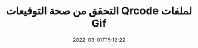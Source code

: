 ---
############################# Static ############################
layout: "auto-gen-signature"
date: 2022-03-01T15:12:22
draft: false
operation: Verify
signaturetype: Qrcode
fileformat: Gif
productName: .NET
lang: ar
productCode: net
otherformats: pdf doc docx docm dot dotm dotx odt ott rtf xls xlsx xlsm xlsb csv ods ots xltx xltm ppt pptx pps ppsx odp otp potx potm pptm ppsm png jpg bmp gif tiff svg webp wmf
breadcrumb: Put Qrcode signature on Gif for C#

############################# Head ############################
head_title: "التحقق من توقيعات Qrcode لملفات Gif عبر C#"
head_description: "استخدم فقط بضعة أسطر من كود .NET للتحقق من مستندات Gif وتوقيعاتها Qrcode."

############################# Header ############################
title: "التحقق من صحة التوقيعات Qrcode لملفات Gif"
description: "توفر واجهة برمجة التطبيقات لـ .NET فرصة للتحقق من توقيعات Qrcode في مستندات Gif. قد يتم التحقق من صحة التوقيعات الإلكترونية داخل مستندات Gif بسرعة وسهولة."
bg_image: "https://cms.admin.containerize.com/templates/aspose/App_Themes/V3/images/bg/header1.png"
bg_overlay: false
button:
    enable: true

############################# SubMenu ############################
submenu:
    enable: true

    left:
        img_alt: "GroupDocs.Signature for .NET"
        image: "https://cms.admin.containerize.com/templates/groupdocs/images/product-logos/90x90-noborder/groupdocs-signature-net.png"
        product: "GroupDocs.Signature"
        platform: ".NET"



############################# About ############################
about:
    enable: true
    title: "اكتشف ميزات واجهة برمجة تطبيقات GroupDocs.Signature for .NET الجديدة"
    content: |
        [GroupDocs.Signature for .NET] (https://products.groupdocs.com/signature/net/) توفر واجهة برمجة التطبيقات مجموعة واسعة من الطرق لمعالجة العديد من تنسيقات المستندات باستخدام التوقيعات الإلكترونية. يتم دعم العديد من أنواع التوقيعات الرقمية مثل النصوص أو الصور أو الشهادات الرقمية أو الرموز الشريطية أو رموز QR أو الطوابع أو البيانات الوصفية. يمكن للعملاء إضافة أو إزالة أو تحرير أو التحقق من صحة أو البحث عن التوقيعات الرقمية في ملفات PDF ومستندات MS Word ومصنفات MS Excel وعروض MS PowerPoint التقديمية وملفات Adobe Photoshop وتنسيقات الصور المختلفة. يتوفر عدد مذهل من الميزات والإعدادات الإضافية.
    

############################# Steps ############################
steps:
    enable: true
    title_left: "كيفية التحقق من صحة توقيعات Qrcode في مستندك Gif"
    content_left: |
        يتضمن [GroupDocs.Signature for .NET] (https://products.groupdocs.com/signature/net/) ميزات مفيدة مثل التحقق من التوقيعات Qrcode الموضوعة في مستندات Gif. اغتنم هذه الفرصة دون تنفيذ كود إضافي.
        
        * أولاً ، قم بإنشاء مثيل لفئة التوقيع التي توفر كمسار معلمة منشئ لمستند من المفترض أن يتم التحقق منه.
        * ثانيًا ، قم بإنشاء كائن VerifyOptions جديد وقم بإعداد جميع الخصائص المطلوبة.
        * أخيرًا ، استدعاء طريقة التحقق من كائن Signature لتمرير مثيل VerifyOptions.
        * ثم معالجة نتائج التحقق.

    title_right: "متطلبات النظام"
    content_right: |
        يتم دعم GroupDocs.Signature for .NET على جميع الأنظمة الأساسية وأنظمة التشغيل الرئيسية. قبل تنفيذ الكود أدناه ، يرجى التأكد من تثبيت المتطلبات الأساسية التالية على نظامك.

        * أنظمة التشغيل: مايكروسوفت ويندوز ، لينوكس ، ماك
        * بيئات التطوير: Microsoft Visual Studio, Xamarin, MonoDevelop
        * Frameworks: .NET Framework, .NET Standard, .NET Core, Mono
        * تنزيل أحدث إصدار من GroupDocs.Signature for .NET من [Nuget] (https://www.nuget.org/packages/groupdocs.signature)
         
    code: |
        ```csharp    
                
        // Set up input Gif file
        string filePath = "input.gif";

        // Instantiate Signature for input file
        using (GroupDocs.Signature.Signature signature = new GroupDocs.Signature.Signature(filePath))
        {
                //Provide verification options
                QrCodeVerifyOptions options = new QrCodeVerifyOptions()
                {
                    // process only first page
                    PagesSetup = new PagesSetup() { FirstPage = true },
                    AllPages = false,
                    // set up text match type
                    MatchType = TextMatchType.StartsWith,
                    // specify text pattern to search
                    Text = "QrCode text",
                };

                // Verify document signatures
                VerificationResult result = signature.Verify(options);

                //process result
                if (result.IsValid)
                {
                    //..
                }
        }

        ```

############################# Demos ############################
demos:
    enable: true
    title: "التوقيع باستخدام توقيعات Qrcode Live Demo"
    content: |
       أضف توقيعات إلكترونية متنوعة إلى ملف Gif الآن من خلال زيارة موقع ويب [GroupDocs.Signature App] (https://products.groupdocs.app/signature/family).          

############################# More Formats ############################
more_formats:
    enable: true
    title: "تحقق من توقيعات Qrcode الأخرى باستخدام C#"
    content: |
        "التحقق من صحة التوقيعات الإلكترونية الموضوعة في مستندات مختلفة. تحقق من جودة التوقيعات بتنسيقات الملفات الشائعة كما هو موضح أدناه."
    format: 
       
       
back_to_top:
    enable: true
---